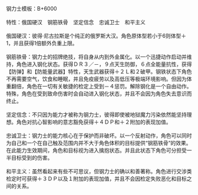 <title>钢力士模板</title>
<meta name="GENERATOR" content="WinCHM">
<meta http-equiv="Content-Type" content="text/html; charset=gb2312">
<br>钢力士模板：B+6000
<br>
<br>特性：俄国硬汉　钢筋铁骨　坚定信念　忠诚卫士　和平主义
<br>
<br>俄国硬汉：彼得·尼古拉斯是个纯正的俄罗斯大汉。角色原体型若小于6则体型＋1，并且获得1倍额外负重上限。
<br>
<br>钢筋铁骨：钢力士的招牌绝技，将自身从内到外金属化。以一个迅捷动作启动并维持，角色进入钢化状态。获得ＤＲ３／－，９点天生防御，６点全能量抗性，获得【防弹】和【防能量武器】特性，天生武器获得＋２Ｌ和２破甲。钢铁状态下角色不再需要空气，饮食和睡眠，并且免疫疲劳以及高低压等极端环境影响。但因为体重翻倍，角色在一切有关敏捷的检定上受到－４惩罚。解除钢化是一个自由动作。特殊，角色在受到致命伤害时会自动进入钢化状态，并且不会因为角色失去意识而终止。
<br>
<br>坚定信念：不只因为能力才被称为钢力士，彼得即使被地狱魔力污染依然能坚持理想。角色对抗心智影响的意志豁免获得＋４ＤＰ和＋２附加的表现加值。
<br>
<br>忠诚卫士：钢力士的能力核心在于保护而非破坏。以一个反射动作，角色可以同时为自己和一个在自己触及范围内并不大于角色体积的目标提供“钢筋铁骨”的效果。在此能力生效期间，角色和目标视为进入擒抱状态。并且此状态下角色可分担受一半目标受到的伤害。
<br>
<br>和平主义：虽然看起来有些不可思议，但钢力士的确以和善著称。角色进行交涉类检定时可获得＋３ＤＰ以及１附加的表现加值，并且不会因检定失败恶化和目标之间的关系。
<br>